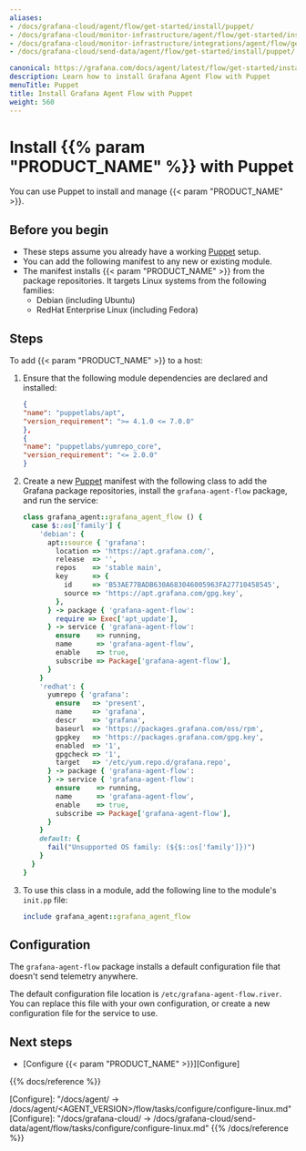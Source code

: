 ```yaml
---
aliases:
- /docs/grafana-cloud/agent/flow/get-started/install/puppet/
- /docs/grafana-cloud/monitor-infrastructure/agent/flow/get-started/install/puppet/
- /docs/grafana-cloud/monitor-infrastructure/integrations/agent/flow/get-started/install/puppet/
- /docs/grafana-cloud/send-data/agent/flow/get-started/install/puppet/

canonical: https://grafana.com/docs/agent/latest/flow/get-started/install/puppet/
description: Learn how to install Grafana Agent Flow with Puppet
menuTitle: Puppet
title: Install Grafana Agent Flow with Puppet
weight: 560
---
```


# Install {{% param "PRODUCT_NAME" %}} with Puppet

You can use Puppet to install and manage {{< param "PRODUCT_NAME" >}}.

## Before you begin

- These steps assume you already have a working [Puppet][] setup.
- You can add the following manifest to any new or existing module.
- The manifest installs {{< param "PRODUCT_NAME" >}} from the package repositories. It targets Linux systems from the following families:
  - Debian (including Ubuntu)
  - RedHat Enterprise Linux (including Fedora)

## Steps

To add {{< param "PRODUCT_NAME" >}} to a host:

1. Ensure that the following module dependencies are declared and installed:

    ```json
    {
    "name": "puppetlabs/apt",
    "version_requirement": ">= 4.1.0 <= 7.0.0"
    },
    {
    "name": "puppetlabs/yumrepo_core",
    "version_requirement": "<= 2.0.0"
    }
    ```

1. Create a new [Puppet][] manifest with the following class to add the Grafana package repositories, install the `grafana-agent-flow` package, and run the service:

    ```ruby
    class grafana_agent::grafana_agent_flow () {
      case $::os['family'] {
        'debian': {
          apt::source { 'grafana':
            location => 'https://apt.grafana.com/',
            release  => '',
            repos    => 'stable main',
            key      => {
              id     => 'B53AE77BADB630A683046005963FA27710458545',
              source => 'https://apt.grafana.com/gpg.key',
            },
          } -> package { 'grafana-agent-flow':
            require => Exec['apt_update'],
          } -> service { 'grafana-agent-flow':
            ensure    => running,
            name      => 'grafana-agent-flow',
            enable    => true,
            subscribe => Package['grafana-agent-flow'],
          }
        }
        'redhat': {
          yumrepo { 'grafana':
            ensure   => 'present',
            name     => 'grafana',
            descr    => 'grafana',
            baseurl  => 'https://packages.grafana.com/oss/rpm',
            gpgkey   => 'https://packages.grafana.com/gpg.key',
            enabled  => '1',
            gpgcheck => '1',
            target   => '/etc/yum.repo.d/grafana.repo',
          } -> package { 'grafana-agent-flow':
          } -> service { 'grafana-agent-flow':
            ensure    => running,
            name      => 'grafana-agent-flow',
            enable    => true,
            subscribe => Package['grafana-agent-flow'],
          }
        }
        default: {
          fail("Unsupported OS family: (${$::os['family']})")
        }
      }
    }
    ```

1. To use this class in a module, add the following line to the module's `init.pp` file:

    ```ruby
    include grafana_agent::grafana_agent_flow
    ```

## Configuration

The `grafana-agent-flow` package installs a default configuration file that doesn't send telemetry anywhere.

The default configuration file location is `/etc/grafana-agent-flow.river`. You can replace this file with your own configuration, or create a new configuration file for the service to use. 

## Next steps

- [Configure {{< param "PRODUCT_NAME" >}}][Configure]

[Puppet]: https://www.puppet.com/

{{% docs/reference %}}

[Configure]: "/docs/agent/ -> /docs/agent/<AGENT_VERSION>/flow/tasks/configure/configure-linux.md"
[Configure]: "/docs/grafana-cloud/ -> /docs/grafana-cloud/send-data/agent/flow/tasks/configure/configure-linux.md"
{{% /docs/reference %}}